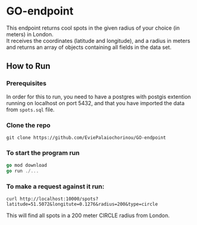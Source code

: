 # GO-endpoint

This endpoint returns cool spots in the given radius of your choice (in meters) in London.  
It receives the coordinates (latitude and longitude), and a radius in meters and returns an array of objects containing all fields in the data set.

## How to Run

### Prerequisites
In order for this to run, you need to have a postgres with postgis extention running on localhost on port 5432,
and that you have imported the data from `spots.sql` file.  

### Clone the repo
```
git clone https://github.com/EviePalaiochorinou/GO-endpoint
```

### To start the program run

```go
go mod download
go run ./...
```

### To make a request against it run:
`curl http://localhost:10000/spots?latitude=51.5072&longitute=0.1276&radius=200&type=circle`

This will find all spots in a 200 meter CIRCLE radius from London.
